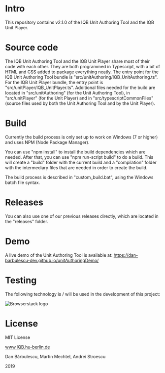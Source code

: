 # Intro

This repository contains v2.1.0 of the IQB Unit Authoring Tool and the IQB Unit Player.

# Source code

The IQB Unit Authoring Tool and the IQB Unit Player share most of their code with each other. They are both programmed in Typescript, with a bit of HTML and CSS added to package everything neatly. The entry point for the IQB Unit Authoring Tool bundle is "src/unitAuthoring/IQB_UnitAuthoring.ts". For the IQB Unit Player bundle, the entry point is "src/unitPlayer/IQB_UnitPlayer.ts". Additional files needed for the build are located in "src/unitAuthoring" (for the Unit Authoring Tool), in "src/unitPlayer" (for the Unit Player) and in "src/typescriptCommonFiles" (source files used by both the Unit Authoring Tool and by the Unit Player).

# Build

Currently the build process is only set up to work on Windows (7 or higher) and uses NPM (Node Package Manager).

You can use "npm install" to install the build dependencies which are needed. After that, you can use "npm run-script build" to do a build. This will create a "build" folder with the current build and a "compilation" folder with the intermediary files that are needed in order to create the build.

The build process is described in "custom_build.bat", using the Windows batch file syntax.

# Releases

You can also use one of our previous releases directly, which are located in the "releases" folder.

# Demo

A live demo of the Unit Authoring Tool is available at: https://dan-barbulescu-dev.github.io/unitAuthoringDemo/

# Testing

The following technology is / will be used in the development of this project:

![Browserstack logo](https://ocba2.iqb.hu-berlin.de/browserstack/logo-smaller.png)

# License

MIT License

www.IQB.hu-berlin.de

Dan Bărbulescu, Martin Mechtel, Andrei Stroescu

2019

